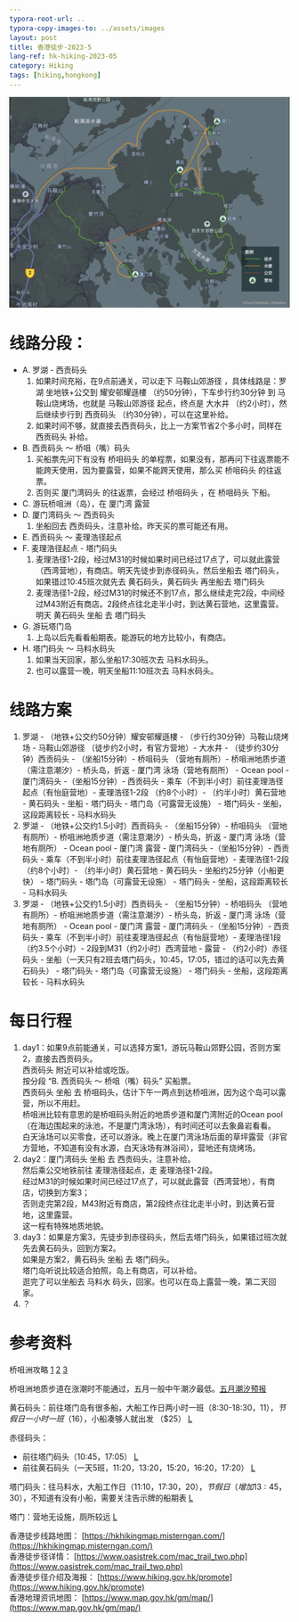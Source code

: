 ```yaml
---
typora-root-url: ..
typora-copy-images-to: ../assets/images
layout: post
title: 香港徒步-2023-5
lang-ref: hk-hiking-2023-05
category: Hiking
tags: [hiking,hongkong]
---
```


![地图](/assets/images/hk-hiking-2023-05-v2.png)

# 线路分段：
* A. 罗湖 - 西贡码头
  1. 如果时间充裕，在9点前通关，可以走下 马鞍山郊游径 ，具体线路是：罗湖 坐地铁+公交到 耀安邨耀遜樓 （约50分钟），下车步行约30分钟 到 马鞍山烧烤场，也就是 马鞍山郊游径 起点，终点是 大水井 （约2小时），然后继续步行到 西贡码头 （约30分钟），可以在这里补给。
  2. 如果时间不够，就直接去西贡码头，比上一方案节省2个多小时，同样在 西贡码头 补给。
* B. 西贡码头 ～ 桥咀（嘴）码头
  1. 买船票先问下有没有 桥咀码头 的单程票，如果没有，那再问下往返票能不能跨天使用，因为要露营，如果不能跨天使用，那么买 桥咀码头 的往返票。
  2. 否则买 厦门湾码头 的往返票，会经过 桥咀码头 ，在 桥咀码头 下船。
* C. 游玩桥咀洲（岛），在 厦门湾 露营
* D. 厦门湾码头 ～ 西贡码头
  1. 坐船回去 西贡码头，注意补给。昨天买的票可能还有用。
* E. 西贡码头 ～ 麦理浩径起点
* F. 麦理浩径起点 - 塔门码头
  1. 麦理浩径1-2段，经过M31的时候如果时间已经过17点了，可以就此露营（西湾营地），有商店。明天先徒步到赤径码头，然后坐船去 塔门码头，如果错过10:45班次就先去 黄石码头，黄石码头 再坐船去 塔门码头
  2. 麦理浩径1-2段，经过M31的时候还不到17点，那么继续走完2段，中间经过M43附近有商店。2段终点往北走半小时，到达黄石营地，这里露营。明天 黄石码头 坐船 去 塔门码头
* G. 游玩塔门岛
  1. 上岛以后先看看船期表。能游玩的地方比较小，有商店。
* H. 塔门码头 ～ 马料水码头
  1. 如果当天回家，那么坐船17:30班次去 马料水码头。
  2. 也可以露营一晚，明天坐船11:10班次去 马料水码头。


# 线路方案
1. 罗湖 - （地铁+公交约50分钟）耀安邨耀遜樓 - （步行约30分钟）马鞍山烧烤场 - 马鞍山郊游径 （徒步约2小时，有官方营地）- 大水井 - （徒步约30分钟）西贡码头 - （坐船15分钟）- 桥咀码头 （营地有厕所）- 桥咀洲地质步道（需注意潮汐）- 桥头岛，折返 - 厦门湾 泳场（营地有厕所） - Ocean pool - 厦门湾码头 -（坐船15分钟）- 西贡码头 - 乘车（不到半小时）前往麦理浩径起点（有怡庭营地）- 麦理浩径1-2段 （约8个小时）- （约半小时）黄石营地 - 黄石码头 - 坐船 - 塔门码头 - 塔门岛（可露营无设施） - 塔门码头 - 坐船，这段距离较长 - 马料水码头
2. 罗湖 - （地铁+公交约1.5小时）西贡码头 - （坐船15分钟）- 桥咀码头 （营地有厕所）- 桥咀洲地质步道（需注意潮汐）- 桥头岛，折返 - 厦门湾 泳场（营地有厕所） - Ocean pool - 厦门湾 露营 - 厦门湾码头 -（坐船15分钟）- 西贡码头 - 乘车（不到半小时）前往麦理浩径起点（有怡庭营地）- 麦理浩径1-2段 （约8个小时）- （约半小时）黄石营地 - 黄石码头 - 坐船约25分钟（小船更快） - 塔门码头 - 塔门岛（可露营无设施） - 塔门码头 - 坐船，这段距离较长 - 马料水码头
3. 罗湖 - （地铁+公交约1.5小时）西贡码头 - （坐船15分钟）- 桥咀码头 （营地有厕所）- 桥咀洲地质步道（需注意潮汐）- 桥头岛，折返 - 厦门湾 泳场（营地有厕所） - Ocean pool - 厦门湾 露营 - 厦门湾码头 -（坐船15分钟）- 西贡码头 - 乘车（不到半小时）前往麦理浩径起点（有怡庭营地）- 麦理浩径1段 （约3.5个小时）- 2段到M31（约2小时）西湾营地 - 露营 - （约2小时）赤径码头 - 坐船（一天只有2班去塔门码头，10:45，17:05，错过的话可以先去黄石码头） - 塔门码头 - 塔门岛（可露营无设施） - 塔门码头 - 坐船，这段距离较长 - 马料水码头

# 每日行程

1. day1：如果9点前能通关，可以选择方案1，游玩马鞍山郊野公园，否则方案2，直接去西贡码头。  
  西贡码头 附近可以补给或吃饭。  
  按分段 “B. 西贡码头 ～ 桥咀（嘴）码头” 买船票。  
  西贡码头 坐船 去 桥咀码头，估计下午一两点到达桥咀洲，因为这个岛可以露营，所以不用赶。  
  桥咀洲比较有意思的是桥咀码头附近的地质步道和厦门湾附近的Ocean pool （在海边围起来的泳池，不是厦门湾泳场），有时间还可以去象鼻岩看看。  
  白天泳场可以买零食，还可以游泳。晚上在厦门湾泳场后面的草坪露营（非官方营地，不知道有没有水源，白天泳场有淋浴间），营地还有烧烤场。 
2. day2：厦门湾码头 坐船 去 西贡码头，注意补给。  
  然后乘公交地铁前往 麦理浩径起点，走 麦理浩径1-2段。  
  经过M31的时候如果时间已经过17点了，可以就此露营（西湾营地），有商店，切换到方案3；  
  否则走完第2段，M43附近有商店，第2段终点往北走半小时，到达黄石营地，这里露营。  
  这一程有特殊地质地貌。
3. day3：如果是方案3，先徒步到赤径码头，然后去塔门码头，如果错过班次就先去黄石码头，回到方案2。  
  如果是方案2，黄石码头 坐船 去 塔门码头。  
  塔门岛听说比较适合拍照，岛上有商店，可以补给。  
  逛完了可以坐船去 马料水 码头，回家。也可以在岛上露营一晚，第二天回家。
4. ？


# 参考资料

桥咀洲攻略 [1](https://ppfocus.com/0/tr6211da2.html)  [2](https://www.iplayhk.com/%e8%a5%bf%e8%b2%a2-%e5%8d%8a%e6%9c%88%e7%81%a3-%ef%bc%8b-%e6%a9%8b%e5%92%80%e4%b8%80%e6%97%a5%e9%81%8a-%e4%ba%a4%e9%80%9a%e3%80%81%e8%a1%8c%e5%b1%b1%e3%80%81%e6%b2%99%e7%81%98-%e5%9c%96%e6%96%87/) [3](https://hk.news.yahoo.com/%E5%A4%8F%E5%A4%A9%E5%A5%BD%E5%8E%BB%E8%99%95%E4%B8%A8%E8%A5%BF%E8%B2%A2%E5%8D%8A%E6%9C%88%E7%81%A3%E4%B8%80%E6%97%A5%E9%81%8A-%E9%A6%99%E6%B8%AF%E6%9C%80%E7%BE%8E%E5%85%AC%E7%9C%BE%E6%B3%B3%E7%81%98%E4%B8%A8%E6%A9%8B%E5%92%80%E5%B7%9E%E4%B8%A8%E9%80%A3%E5%B3%B6%E6%B2%99%E6%B4%B2-085822751.html)

桥咀洲地质步道在涨潮时不能通过，五月一般中午潮汐最低。[五月潮汐预报](https://www.hko.gov.hk/tc/tide/predtide.htm?s=TMW&y=2023&m=05)

黄石码头：前往塔门岛有很多船，大船工作日两小时一班（8:30-18:30，$11），节假日一小时一班（$16），小船凑够人就出发 （$25） [L](https://www.hongkongd.com/sai-kung/64282/%E9%BB%83%E7%9F%B3%E7%A2%BC%E9%A0%AD/)

赤径码头：
* 前往塔门码头（10:45，17:05） [L](https://www.td.gov.hk/sc/transport_in_hong_kong/public_transport/ferries/kaito_services_map/service_details/index.html#k03) 
* 前往黄石码头（一天5班，11:20，13:20，15:20，16:20，17:20） [L](https://www.td.gov.hk/sc/transport_in_hong_kong/public_transport/ferries/kaito_services_map/service_details/index.html#k06) 

塔门码头：往马料水，大船工作日（11:10，17:30，$20），节假日（增加13:45，$30），不知道有没有小船，需要关注告示牌的船期表  [L](https://www.hongkongd.com/sai-kung/64460/%E5%A1%94%E9%96%80%E4%BA%A4%E9%80%9A/)

塔门：营地无设施，厕所较远 [L](https://hk.trip.com/blog/local-travel-tap-mun/)

香港徒步线路地图： [https://hkhikingmap.misterngan.com/](https://hkhikingmap.misterngan.com/)  
香港徒步径详情： [https://www.oasistrek.com/mac_trail_two.php](https://www.oasistrek.com/mac_trail_two.php)  
香港徒步径介绍及海报： [https://www.hiking.gov.hk/promote](https://www.hiking.gov.hk/promote)  
香港地理资讯地图： [https://www.map.gov.hk/gm/map/](https://www.map.gov.hk/gm/map/)  

